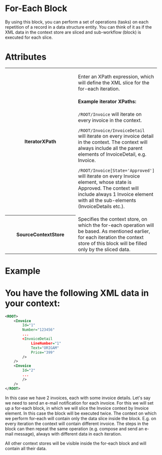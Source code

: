 # For-Each Block

By using this block, you can perform a set of operations (tasks) on each repetition of a record in a data structure entity. You can think of it as if the XML data in the context store are sliced and sub-workflow (block) is executed for each slice.

# Attributes

<table class="confluenceTable">
<colgroup>
<col style="width: 50%" />
<col style="width: 50%" />
</colgroup>
<tbody>
<tr class="odd">
<th class="confluenceTh">IteratorXPath</th>
<td class="confluenceTd"><p>Enter an XPath expression, which will define the XML slice for the for-each iteration.</p>
<h4 id="ForEachBlock-ExampleiteratorXPaths:">Example iterator XPaths:</h4>
<p><code>/ROOT/Invoice</code> will iterate on every invoice in the context.</p>
<p><code>/ROOT/Invoice/InvoiceDetail </code>will iterate on every invoice detail in the context. The context will always include all the parent elements of InvoiceDetail, e.g. Invoice.</p>
<p><code>/ROOT/Invoice[State='Approved']</code> will iterate on every Invoice element, whose state is Approved. The context will include always 1 Invoice element with all the sub-elements (InvoiceDetails etc.).</p></td>
</tr>
<tr class="even">
<th class="confluenceTh">SourceContextStore</th>
<td class="confluenceTd">Specifies the context store, on which the for-each operation will be based. As mentioned earlier, for each iteration the context store of this block will be filled only by the sliced data.</td>
</tr>
</tbody>
</table>

# Example

# You have the following XML data in your context:

``` xml
<ROOT>
    <Invoice
        Id="1"
        Number="123456"
        ...
        <InvoiceDetail
            LineNumber="1"
            Text="ORIGAM"
            Price="399"
        />
    />
    <Invoice
        Id="2"
        ...
        />
    />
</ROOT>
```

In this case we have 2 invoices, each with some invoice details. Let's say we need to send an e-mail notification for each invoice. For this we will set up a for-each block, in which we will slice the Invoice context by Invoice element. In this case the block will be executed twice. The context on which we perform for-each will contain only the data slice inside the block. E.g. on every iteration the context will contain different invoice. The steps in the block can then repeat the same operation (e.g. compose and send an e-mail message), always with different data in each iteration.

All other context stores will be visible inside the for-each block and will contain all their data.
